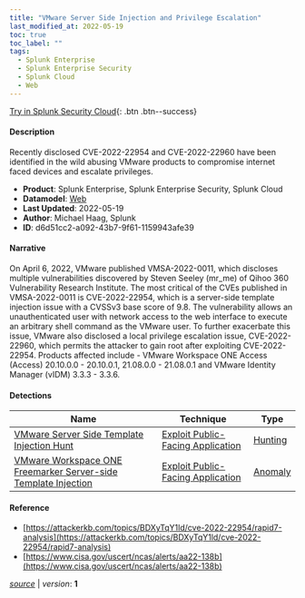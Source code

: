 ```yaml
---
title: "VMware Server Side Injection and Privilege Escalation"
last_modified_at: 2022-05-19
toc: true
toc_label: ""
tags:
  - Splunk Enterprise
  - Splunk Enterprise Security
  - Splunk Cloud
  - Web
---
```


[Try in Splunk Security Cloud](https://www.splunk.com/en_us/cyber-security.html){: .btn .btn--success}

#### Description

Recently disclosed CVE-2022-22954 and CVE-2022-22960 have been identified in the wild abusing VMware products to compromise internet faced devices and escalate privileges.

- **Product**: Splunk Enterprise, Splunk Enterprise Security, Splunk Cloud
- **Datamodel**: [Web](https://docs.splunk.com/Documentation/CIM/latest/User/Web)
- **Last Updated**: 2022-05-19
- **Author**: Michael Haag, Splunk
- **ID**: d6d51cc2-a092-43b7-9f61-1159943afe39

#### Narrative

On April 6, 2022, VMware published VMSA-2022-0011, which discloses multiple vulnerabilities discovered by Steven Seeley (mr_me) of Qihoo 360 Vulnerability Research Institute. The most critical of the CVEs published in VMSA-2022-0011 is CVE-2022-22954, which is a server-side template injection issue with a CVSSv3 base score of 9.8. The vulnerability allows an unauthenticated user with network access to the web interface to execute an arbitrary shell command as the VMware user. To further exacerbate this issue, VMware also disclosed a local privilege escalation issue, CVE-2022-22960, which permits the attacker to gain root after exploiting CVE-2022-22954. Products affected include - VMware Workspace ONE Access (Access) 20.10.0.0 - 20.10.0.1, 21.08.0.0 - 21.08.0.1 and VMware Identity Manager (vIDM) 3.3.3 - 3.3.6.

#### Detections

| Name        | Technique   | Type         |
| ----------- | ----------- |--------------|
| [VMware Server Side Template Injection Hunt](/web/vmware_server_side_template_injection_hunt/) | [Exploit Public-Facing Application](/tags/#exploit-public-facing-application) | [Hunting](https://github.com/splunk/security_content/wiki/Detection-Analytic-Types) |
| [VMware Workspace ONE Freemarker Server-side Template Injection](/web/vmware_workspace_one_freemarker_server-side_template_injection/) | [Exploit Public-Facing Application](/tags/#exploit-public-facing-application) | [Anomaly](https://github.com/splunk/security_content/wiki/Detection-Analytic-Types) |

#### Reference

* [https://attackerkb.com/topics/BDXyTqY1ld/cve-2022-22954/rapid7-analysis](https://attackerkb.com/topics/BDXyTqY1ld/cve-2022-22954/rapid7-analysis)
* [https://www.cisa.gov/uscert/ncas/alerts/aa22-138b](https://www.cisa.gov/uscert/ncas/alerts/aa22-138b)



[*source*](https://github.com/splunk/security_content/tree/develop/stories/vmware_server_side_injection_and_privilege_escalation.yml) \| *version*: **1**